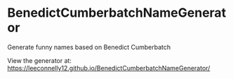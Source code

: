 # BenedictCumberbatchNameGenerator
Generate funny names based on Benedict Cumberbatch

View the generator at: https://leeconnelly12.github.io/BenedictCumberbatchNameGenerator/

